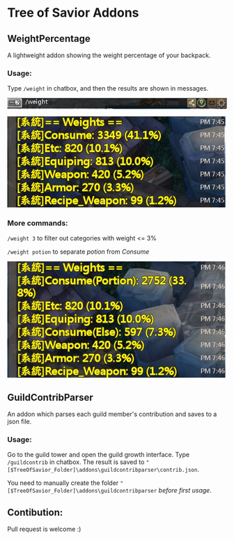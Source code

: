 # Tree of Savior Addons

## WeightPercentage

A lightweight addon showing the weight percentage of your backpack.

### Usage:
Type `/weight` in chatbox, and then the results are shown in messages.

![type `/weight` in chatbox](https://github.com/hiiwave/TosAddon-weightpercentage/blob/master/demo/command.JPG)

![result image](https://github.com/hiiwave/TosAddon-weightpercentage/blob/master/demo/output1.JPG)

### More commands:
`/weight 3` to filter out categories with weight <= 3%

`/weight potion` to separate *potion* from *Consume*

![result](https://github.com/hiiwave/TosAddon-weightpercentage/blob/master/demo/output2.JPG)



## GuildContribParser

An addon which parses each guild member's contribution and saves to a json file.


### Usage:
Go to the guild tower and open the guild growth interface. Type `/guildcontrib` in chatbox. The result is saved to `"[$TreeOfSavior_Folder]\addons\guildcontribparser\contrib.json`.

You need to manually create the folder `"[$TreeOfSavior_Folder]\addons\guildcontribparser` *before first usage*.



## Contibution:
Pull request is welcome :)
